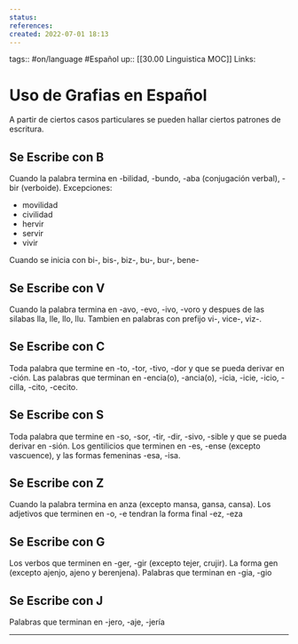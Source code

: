 ```yaml
---
status:
references:
created: 2022-07-01 18:13
---
```

tags:: #on/language #Español 
up:: [[30.00 Linguistica MOC]]
Links: 
# Uso de Grafias en Español
A partir de ciertos casos particulares se pueden hallar ciertos patrones de escritura.

## Se Escribe con B
Cuando la palabra termina en -bilidad, -bundo, -aba (conjugación verbal), -bir (verboide). Excepciones:
- movilidad
- civilidad
- hervir
- servir
- vivir

Cuando se inicia con bi-, bis-, biz-, bu-, bur-, bene-

## Se Escribe con V
Cuando la palabra termina en -avo, -evo, -ivo, -voro y despues de las silabas lla, lle, llo, llu. Tambien en palabras con prefijo vi-, vice-, viz-.

## Se Escribe con C
Toda palabra que termine en -to, -tor, -tivo, -dor y que se pueda derivar en -ción. Las palabras que terminan en -encia(o), -ancia(o), -icia, -icie, -icio, -cilla, -cito, -cecito.

## Se Escribe con S
Toda palabra que termine en -so, -sor, -tir, -dir, -sivo, -sible y que se pueda derivar en -sión. Los gentilicios que terminen en -es, -ense (excepto vascuence), y las formas femeninas -esa, -isa.

## Se Escribe con Z
Cuando la palabra termina en anza (excepto mansa, gansa, cansa). Los adjetivos que terminen en -o, -e tendran la forma final -ez, -eza

## Se Escribe con G
Los verbos que terminen en -ger, -gir (excepto tejer, crujir). La forma gen (excepto ajenjo, ajeno y berenjena). Palabras que terminan en -gia, -gio

## Se Escribe con J
Palabras que terminan en -jero, -aje, -jería
___
